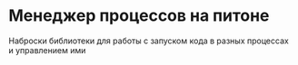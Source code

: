 # Менеджер процессов на питоне

Наброски библиотеки для работы с запуском кода в разных процессах и управлением ими
